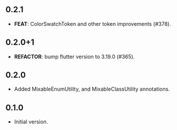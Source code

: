 ## 0.2.1

 - **FEAT**: ColorSwatchToken and other token improvements (#378).

## 0.2.0+1

 - **REFACTOR**: bump flutter version to 3.19.0 (#365).

## 0.2.0

- Added MixableEnumUtility, and MixableClassUtility annotations.

## 0.1.0

- Initial version.
